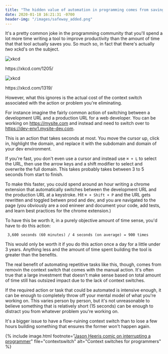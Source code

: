 ```yaml
---
title: "The hidden value of automation in programming comes from saving mental context switches"
date: 2020-01-18 16:21:31 -0700
header-img: "/images/safeway_added.png"
---
```


It's a pretty common joke in the programming community that you'll spend a lot more time writing a tool to improve productivity than the amount of time that that tool actually saves you. So much so, in fact that there's actually *two* xckd's on the subject.

<img alt="xkcd" class="centered-image" src="https://imgs.xkcd.com/comics/is_it_worth_the_time.png">
<p class="footnote">https://xkcd.com/1205/</p>

<img alt="xkcd" class="centered-image" src="https://imgs.xkcd.com/comics/automation.png">
<p class="footnote">https://xkcd.com/1319/</p>

However, what this ignores is the actual cost of the context switch associated with the action or problem you're eliminating. 

For instance imagine the fairly common action of switching between a development URL and a production URL for a web developer. You can be working on https://mysite.com and instead and need to switch over to https://dev-env1.mysite-dev.com.

This is an action that takes seconds at most. You move the cursor up, click in, highlight the domain, and replace it with the subdomain and domain of your dev environment.

If you're fast, you don't even use a cursor and instead use `⌘ + L` to select the URL, then use the arrow keys and a shift modifier to select and overwrite the full domain. This takes probably takes between 3 to 5 seconds from start to finish. 

To make this faster, you could spend around an hour writing a chrome extension that automatically switches between the development URL and the production URL at a keystroke. Hit `⌘ + Shift + P` and the URL gets rewritten and toggled betwen prod and dev, and you are navigated to the page (you obviously are a ood enineer and document your code, add tests, and learn best practices for the chrome extension.)


To have this be worth it, in a purely objective amount of time sense, you'd have to do this action:
```
 3,600 seconds (60 minutes) / 4 seconds (on average) = 900 times
 ```

This would only be worth it if you do this action once a day for a little under 3 years. Anything less and the amount of time spent building the tool is greater than the benefits.

The real benefit of automating repetitive tasks like this, though, comes from removin the context switch that comes with the manual action. It's often true that a large investment that doesn't make sense based on total amount of time still has outsized impact due to the lack of context switches. 

If the required action or task that could be automated is intensive enough, it can be enough to completely throw off your mental model of what you're working on. This varies person by person, but it's not unreasonable to believe something that is relatively short (15 seconds) can be enough to distract you from whatever problem you're working on.

It's a bigger issue to have a flow-ruining context switch than to lose a few hours building something that ensures the former won't happen again. 

{% include image.html footnote="<a href='https://twitter.com/detly/status/394755439314755584'>Jason Heeris comic on interrupting a programmer</a>" file="contextswitch" alt="Context switches for programmers" %}